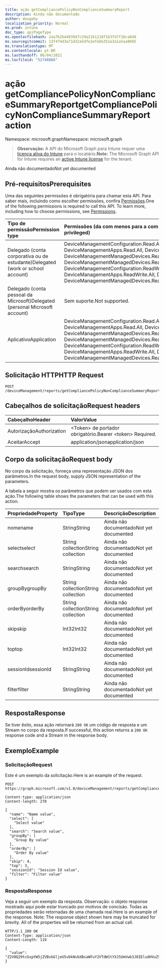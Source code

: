 ```yaml
---
title: ação getCompliancePolicyNonComplianceSummaryReport
description: Ainda não documentado
author: dougeby
localization_priority: Normal
ms.prod: intune
doc_type: apiPageType
ms.openlocfilehash: 2aa7b2b4493947c29a2161218f1b3fd7f10ca8d8
ms.sourcegitcommit: 13f474d3e71d32a5dfe2efebb351e3a1a5aa9685
ms.translationtype: MT
ms.contentlocale: pt-BR
ms.lasthandoff: 06/04/2021
ms.locfileid: "52748886"
---
```

# <a name="getcompliancepolicynoncompliancesummaryreport-action"></a><span data-ttu-id="2fe95-103">ação getCompliancePolicyNonComplianceSummaryReport</span><span class="sxs-lookup"><span data-stu-id="2fe95-103">getCompliancePolicyNonComplianceSummaryReport action</span></span>

<span data-ttu-id="2fe95-104">Namespace: microsoft.graph</span><span class="sxs-lookup"><span data-stu-id="2fe95-104">Namespace: microsoft.graph</span></span>

> <span data-ttu-id="2fe95-105">**Observação:** A API do Microsoft Graph para Intune requer uma [licença ativa do Intune](https://go.microsoft.com/fwlink/?linkid=839381) para o locatário.</span><span class="sxs-lookup"><span data-stu-id="2fe95-105">**Note:** The Microsoft Graph API for Intune requires an [active Intune license](https://go.microsoft.com/fwlink/?linkid=839381) for the tenant.</span></span>

<span data-ttu-id="2fe95-106">Ainda não documentado</span><span class="sxs-lookup"><span data-stu-id="2fe95-106">Not yet documented</span></span>

## <a name="prerequisites"></a><span data-ttu-id="2fe95-107">Pré-requisitos</span><span class="sxs-lookup"><span data-stu-id="2fe95-107">Prerequisites</span></span>
<span data-ttu-id="2fe95-p101">Uma das seguintes permissões é obrigatória para chamar esta API. Para saber mais, incluindo como escolher permissões, confira [Permissões](/graph/permissions-reference).</span><span class="sxs-lookup"><span data-stu-id="2fe95-p101">One of the following permissions is required to call this API. To learn more, including how to choose permissions, see [Permissions](/graph/permissions-reference).</span></span>

|<span data-ttu-id="2fe95-110">Tipo de permissão</span><span class="sxs-lookup"><span data-stu-id="2fe95-110">Permission type</span></span>|<span data-ttu-id="2fe95-111">Permissões (da com menos para a com mais privilégios)</span><span class="sxs-lookup"><span data-stu-id="2fe95-111">Permissions (from least to most privileged)</span></span>|
|:---|:---|
|<span data-ttu-id="2fe95-112">Delegado (conta corporativa ou de estudante)</span><span class="sxs-lookup"><span data-stu-id="2fe95-112">Delegated (work or school account)</span></span>|<span data-ttu-id="2fe95-113">DeviceManagementConfiguration.Read.All, DeviceManagementConfiguration.ReadWrite.All, DeviceManagementApps.Read.All, DeviceManagementApps.ReadWrite.All, DeviceManagementManagedDevices.Read.All, DeviceManagementManagedDevices.ReadWrite.All</span><span class="sxs-lookup"><span data-stu-id="2fe95-113">DeviceManagementConfiguration.Read.All, DeviceManagementConfiguration.ReadWrite.All, DeviceManagementApps.Read.All, DeviceManagementApps.ReadWrite.All, DeviceManagementManagedDevices.Read.All, DeviceManagementManagedDevices.ReadWrite.All</span></span>|
|<span data-ttu-id="2fe95-114">Delegado (conta pessoal da Microsoft)</span><span class="sxs-lookup"><span data-stu-id="2fe95-114">Delegated (personal Microsoft account)</span></span>|<span data-ttu-id="2fe95-115">Sem suporte.</span><span class="sxs-lookup"><span data-stu-id="2fe95-115">Not supported.</span></span>|
|<span data-ttu-id="2fe95-116">Aplicativo</span><span class="sxs-lookup"><span data-stu-id="2fe95-116">Application</span></span>|<span data-ttu-id="2fe95-117">DeviceManagementConfiguration.Read.All, DeviceManagementConfiguration.ReadWrite.All, DeviceManagementApps.Read.All, DeviceManagementApps.ReadWrite.All, DeviceManagementManagedDevices.Read.All, DeviceManagementManagedDevices.ReadWrite.All</span><span class="sxs-lookup"><span data-stu-id="2fe95-117">DeviceManagementConfiguration.Read.All, DeviceManagementConfiguration.ReadWrite.All, DeviceManagementApps.Read.All, DeviceManagementApps.ReadWrite.All, DeviceManagementManagedDevices.Read.All, DeviceManagementManagedDevices.ReadWrite.All</span></span>|

## <a name="http-request"></a><span data-ttu-id="2fe95-118">Solicitação HTTP</span><span class="sxs-lookup"><span data-stu-id="2fe95-118">HTTP Request</span></span>
<!-- {
  "blockType": "ignored"
}
-->
``` http
POST /deviceManagement/reports/getCompliancePolicyNonComplianceSummaryReport
```

## <a name="request-headers"></a><span data-ttu-id="2fe95-119">Cabeçalhos de solicitação</span><span class="sxs-lookup"><span data-stu-id="2fe95-119">Request headers</span></span>
|<span data-ttu-id="2fe95-120">Cabeçalho</span><span class="sxs-lookup"><span data-stu-id="2fe95-120">Header</span></span>|<span data-ttu-id="2fe95-121">Valor</span><span class="sxs-lookup"><span data-stu-id="2fe95-121">Value</span></span>|
|:---|:---|
|<span data-ttu-id="2fe95-122">Autorização</span><span class="sxs-lookup"><span data-stu-id="2fe95-122">Authorization</span></span>|<span data-ttu-id="2fe95-123">&lt;Token&gt; de portador obrigatório.</span><span class="sxs-lookup"><span data-stu-id="2fe95-123">Bearer &lt;token&gt; Required.</span></span>|
|<span data-ttu-id="2fe95-124">Aceitar</span><span class="sxs-lookup"><span data-stu-id="2fe95-124">Accept</span></span>|<span data-ttu-id="2fe95-125">application/json</span><span class="sxs-lookup"><span data-stu-id="2fe95-125">application/json</span></span>|

## <a name="request-body"></a><span data-ttu-id="2fe95-126">Corpo da solicitação</span><span class="sxs-lookup"><span data-stu-id="2fe95-126">Request body</span></span>
<span data-ttu-id="2fe95-127">No corpo da solicitação, forneça uma representação JSON dos parâmetros.</span><span class="sxs-lookup"><span data-stu-id="2fe95-127">In the request body, supply JSON representation of the parameters.</span></span>

<span data-ttu-id="2fe95-128">A tabela a seguir mostra os parâmetros que podem ser usados com esta ação.</span><span class="sxs-lookup"><span data-stu-id="2fe95-128">The following table shows the parameters that can be used with this action.</span></span>

|<span data-ttu-id="2fe95-129">Propriedade</span><span class="sxs-lookup"><span data-stu-id="2fe95-129">Property</span></span>|<span data-ttu-id="2fe95-130">Tipo</span><span class="sxs-lookup"><span data-stu-id="2fe95-130">Type</span></span>|<span data-ttu-id="2fe95-131">Descrição</span><span class="sxs-lookup"><span data-stu-id="2fe95-131">Description</span></span>|
|:---|:---|:---|
|<span data-ttu-id="2fe95-132">nome</span><span class="sxs-lookup"><span data-stu-id="2fe95-132">name</span></span>|<span data-ttu-id="2fe95-133">String</span><span class="sxs-lookup"><span data-stu-id="2fe95-133">String</span></span>|<span data-ttu-id="2fe95-134">Ainda não documentado</span><span class="sxs-lookup"><span data-stu-id="2fe95-134">Not yet documented</span></span>|
|<span data-ttu-id="2fe95-135">select</span><span class="sxs-lookup"><span data-stu-id="2fe95-135">select</span></span>|<span data-ttu-id="2fe95-136">String collection</span><span class="sxs-lookup"><span data-stu-id="2fe95-136">String collection</span></span>|<span data-ttu-id="2fe95-137">Ainda não documentado</span><span class="sxs-lookup"><span data-stu-id="2fe95-137">Not yet documented</span></span>|
|<span data-ttu-id="2fe95-138">search</span><span class="sxs-lookup"><span data-stu-id="2fe95-138">search</span></span>|<span data-ttu-id="2fe95-139">String</span><span class="sxs-lookup"><span data-stu-id="2fe95-139">String</span></span>|<span data-ttu-id="2fe95-140">Ainda não documentado</span><span class="sxs-lookup"><span data-stu-id="2fe95-140">Not yet documented</span></span>|
|<span data-ttu-id="2fe95-141">groupBy</span><span class="sxs-lookup"><span data-stu-id="2fe95-141">groupBy</span></span>|<span data-ttu-id="2fe95-142">String collection</span><span class="sxs-lookup"><span data-stu-id="2fe95-142">String collection</span></span>|<span data-ttu-id="2fe95-143">Ainda não documentado</span><span class="sxs-lookup"><span data-stu-id="2fe95-143">Not yet documented</span></span>|
|<span data-ttu-id="2fe95-144">orderBy</span><span class="sxs-lookup"><span data-stu-id="2fe95-144">orderBy</span></span>|<span data-ttu-id="2fe95-145">String collection</span><span class="sxs-lookup"><span data-stu-id="2fe95-145">String collection</span></span>|<span data-ttu-id="2fe95-146">Ainda não documentado</span><span class="sxs-lookup"><span data-stu-id="2fe95-146">Not yet documented</span></span>|
|<span data-ttu-id="2fe95-147">skip</span><span class="sxs-lookup"><span data-stu-id="2fe95-147">skip</span></span>|<span data-ttu-id="2fe95-148">Int32</span><span class="sxs-lookup"><span data-stu-id="2fe95-148">Int32</span></span>|<span data-ttu-id="2fe95-149">Ainda não documentado</span><span class="sxs-lookup"><span data-stu-id="2fe95-149">Not yet documented</span></span>|
|<span data-ttu-id="2fe95-150">top</span><span class="sxs-lookup"><span data-stu-id="2fe95-150">top</span></span>|<span data-ttu-id="2fe95-151">Int32</span><span class="sxs-lookup"><span data-stu-id="2fe95-151">Int32</span></span>|<span data-ttu-id="2fe95-152">Ainda não documentado</span><span class="sxs-lookup"><span data-stu-id="2fe95-152">Not yet documented</span></span>|
|<span data-ttu-id="2fe95-153">sessionId</span><span class="sxs-lookup"><span data-stu-id="2fe95-153">sessionId</span></span>|<span data-ttu-id="2fe95-154">String</span><span class="sxs-lookup"><span data-stu-id="2fe95-154">String</span></span>|<span data-ttu-id="2fe95-155">Ainda não documentado</span><span class="sxs-lookup"><span data-stu-id="2fe95-155">Not yet documented</span></span>|
|<span data-ttu-id="2fe95-156">filter</span><span class="sxs-lookup"><span data-stu-id="2fe95-156">filter</span></span>|<span data-ttu-id="2fe95-157">String</span><span class="sxs-lookup"><span data-stu-id="2fe95-157">String</span></span>|<span data-ttu-id="2fe95-158">Ainda não documentado</span><span class="sxs-lookup"><span data-stu-id="2fe95-158">Not yet documented</span></span>|



## <a name="response"></a><span data-ttu-id="2fe95-159">Resposta</span><span class="sxs-lookup"><span data-stu-id="2fe95-159">Response</span></span>
<span data-ttu-id="2fe95-160">Se tiver êxito, essa ação retornará `200 OK` um código de resposta e um Stream no corpo da resposta.</span><span class="sxs-lookup"><span data-stu-id="2fe95-160">If successful, this action returns a `200 OK` response code and a Stream in the response body.</span></span>

## <a name="example"></a><span data-ttu-id="2fe95-161">Exemplo</span><span class="sxs-lookup"><span data-stu-id="2fe95-161">Example</span></span>

### <a name="request"></a><span data-ttu-id="2fe95-162">Solicitação</span><span class="sxs-lookup"><span data-stu-id="2fe95-162">Request</span></span>
<span data-ttu-id="2fe95-163">Este é um exemplo da solicitação.</span><span class="sxs-lookup"><span data-stu-id="2fe95-163">Here is an example of the request.</span></span>
``` http
POST https://graph.microsoft.com/v1.0/deviceManagement/reports/getCompliancePolicyNonComplianceSummaryReport

Content-type: application/json
Content-length: 278

{
  "name": "Name value",
  "select": [
    "Select value"
  ],
  "search": "Search value",
  "groupBy": [
    "Group By value"
  ],
  "orderBy": [
    "Order By value"
  ],
  "skip": 4,
  "top": 3,
  "sessionId": "Session Id value",
  "filter": "Filter value"
}
```

### <a name="response"></a><span data-ttu-id="2fe95-164">Resposta</span><span class="sxs-lookup"><span data-stu-id="2fe95-164">Response</span></span>
<span data-ttu-id="2fe95-p102">Veja a seguir um exemplo da resposta. Observação: o objeto response mostrado aqui pode estar truncado por motivos de concisão. Todas as propriedades serão retornadas de uma chamada real.</span><span class="sxs-lookup"><span data-stu-id="2fe95-p102">Here is an example of the response. Note: The response object shown here may be truncated for brevity. All of the properties will be returned from an actual call.</span></span>
``` http
HTTP/1.1 200 OK
Content-Type: application/json
Content-Length: 119

{
  "value": "Z2V0Q29tcGxpYW5jZVBvbGljeU5vbkNvbXBsaWFuY2VTdW1tYXJ5UmVwb3J0IEludHVuZSBEb2MgU2FtcGxlIDg4MTYwMDMxNQ=="
}
```




